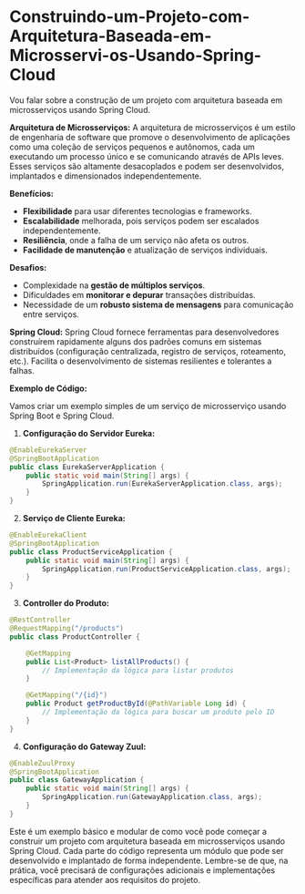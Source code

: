 # Construindo-um-Projeto-com-Arquitetura-Baseada-em-Microsservi-os-Usando-Spring-Cloud

Vou falar sobre a construção de um projeto com arquitetura baseada em microsserviços usando Spring Cloud.

**Arquitetura de Microsserviços:**
A arquitetura de microsserviços é um estilo de engenharia de software que promove o desenvolvimento de aplicações como uma coleção de serviços pequenos e autônomos, cada um executando um processo único e se comunicando através de APIs leves. Esses serviços são altamente desacoplados e podem ser desenvolvidos, implantados e dimensionados independentemente.

**Benefícios:**
- **Flexibilidade** para usar diferentes tecnologias e frameworks.
- **Escalabilidade** melhorada, pois serviços podem ser escalados independentemente.
- **Resiliência**, onde a falha de um serviço não afeta os outros.
- **Facilidade de manutenção** e atualização de serviços individuais.

**Desafios:**
- Complexidade na **gestão de múltiplos serviços**.
- Dificuldades em **monitorar e depurar** transações distribuídas.
- Necessidade de um **robusto sistema de mensagens** para comunicação entre serviços.

**Spring Cloud:**
Spring Cloud fornece ferramentas para desenvolvedores construírem rapidamente alguns dos padrões comuns em sistemas distribuídos (configuração centralizada, registro de serviços, roteamento, etc.). Facilita o desenvolvimento de sistemas resilientes e tolerantes a falhas.

**Exemplo de Código:**

Vamos criar um exemplo simples de um serviço de microsserviço usando Spring Boot e Spring Cloud.

1. **Configuração do Servidor Eureka:**
```java
@EnableEurekaServer
@SpringBootApplication
public class EurekaServerApplication {
    public static void main(String[] args) {
        SpringApplication.run(EurekaServerApplication.class, args);
    }
}
```

2. **Serviço de Cliente Eureka:**
```java
@EnableEurekaClient
@SpringBootApplication
public class ProductServiceApplication {
    public static void main(String[] args) {
        SpringApplication.run(ProductServiceApplication.class, args);
    }
}
```

3. **Controller do Produto:**
```java
@RestController
@RequestMapping("/products")
public class ProductController {

    @GetMapping
    public List<Product> listAllProducts() {
        // Implementação da lógica para listar produtos
    }

    @GetMapping("/{id}")
    public Product getProductById(@PathVariable Long id) {
        // Implementação da lógica para buscar um produto pelo ID
    }
}
```

4. **Configuração do Gateway Zuul:**
```java
@EnableZuulProxy
@SpringBootApplication
public class GatewayApplication {
    public static void main(String[] args) {
        SpringApplication.run(GatewayApplication.class, args);
    }
}
```

Este é um exemplo básico e modular de como você pode começar a construir um projeto com arquitetura baseada em microsserviços usando Spring Cloud. Cada parte do código representa um módulo que pode ser desenvolvido e implantado de forma independente. Lembre-se de que, na prática, você precisará de configurações adicionais e implementações específicas para atender aos requisitos do projeto.
